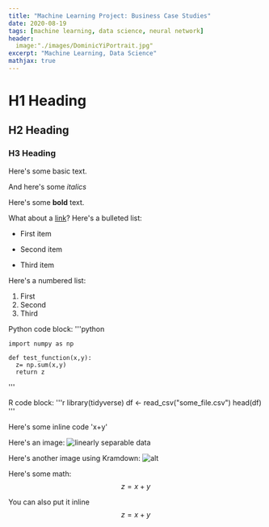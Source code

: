 ```yaml
---
title: "Machine Learning Project: Business Case Studies"
date: 2020-08-19
tags: [machine learning, data science, neural network]
header:
  image:"./images/DominicYiPortrait.jpg"
excerpt: "Machine Learning, Data Science"
mathjax: true
---
```



# H1 Heading

## H2 Heading

### H3 Heading


Here's some basic text.

And here's some *italics*

Here's some **bold** text.

What about a [link](https://github.com/yoonkwon-yi)?
Here's a bulleted list:

* First item
+ Second item
- Third item


Here's a numbered list:
1. First
2. Second
3. Third


Python code block:
'''python

    import numpy as np

    def test_function(x,y):
      z= np.sum(x,y)
      return z
'''

R code block:
'''r
library(tidyverse)
df <- read_csv("some_file.csv")
head(df)
'''

Here's some inline code 'x+y'

Here's an image:
<img src="{{site.url}}{{site.baseurl}}/images/DominicYiPortrait.jpg" alt="linearly separable data">


Here's another image using Kramdown:
![alt]({{site.url}}{{site.baseurl}}/images/DominicYiPortrait.jpg)

Here's some math:
$$z=x+y$$

You can also put it inline $$z=x+y$$
